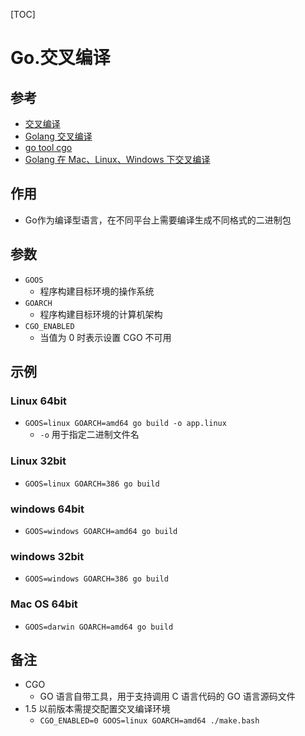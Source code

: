 
[TOC]

# Go.交叉编译

## 参考
- [交叉编译](http://dmdgeeker.com/goBook/docs/ch01/cross_compile.html)
- [Golang 交叉编译](http://www.jianshu.com/p/4f79ae4f081c)
- [go tool cgo](http://wiki.jikexueyuan.com/project/go-command-tutorial/0.13.html)
- [Golang 在 Mac、Linux、Windows 下交叉编译](http://www.infocool.net/kb/Go/201705/355169.html)

## 作用
- Go作为编译型语言，在不同平台上需要编译生成不同格式的二进制包

## 参数
- `GOOS`
	- 程序构建目标环境的操作系统
- `GOARCH`
	- 程序构建目标环境的计算机架构
- `CGO_ENABLED`
	- 当值为 0 时表示设置 CGO 不可用

## 示例
### Linux 64bit
- `GOOS=linux GOARCH=amd64 go build -o app.linux`
	- `-o` 用于指定二进制文件名

### Linux 32bit
- `GOOS=linux GOARCH=386 go build`

### windows 64bit
- `GOOS=windows GOARCH=amd64 go build`

### windows 32bit
- `GOOS=windows GOARCH=386 go build`

### Mac OS 64bit
- `GOOS=darwin GOARCH=amd64 go build`

## 备注
- CGO
	- GO 语言自带工具，用于支持调用 C 语言代码的 GO 语言源码文件
- 1.5 以前版本需提交配置交叉编译环境
	- `CGO_ENABLED=0 GOOS=linux GOARCH=amd64 ./make.bash`